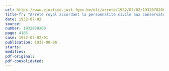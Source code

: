 ```yaml
---
url: https://www.ejustice.just.fgov.be/eli/arrete/1932/07/02/1932070200/justel
title-fr: "Arrêté royal accordant la personnalité civile aux Conservatoires royaux de musique de Bruxelles, Gand, Liège et Anvers"
date: 1932-07-02
source:
number: 1932070200
page: 4185
case: 1932-07-02/01
publication: 1932-08-06
starts:
modifies:
pdf-original:
pdf-consolidated:
---
```


